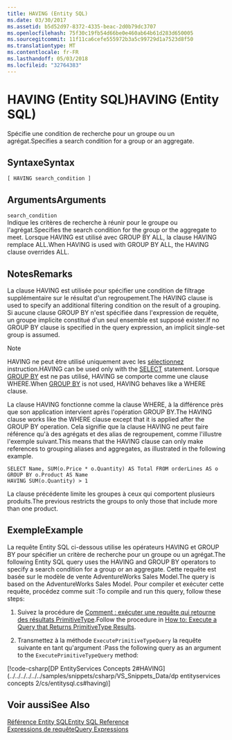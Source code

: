 ```yaml
---
title: HAVING (Entity SQL)
ms.date: 03/30/2017
ms.assetid: b5d52d97-8372-4335-beac-2d0b79dc3707
ms.openlocfilehash: 75f30c19fb54d66be0e460ab64b61d283d650005
ms.sourcegitcommit: 11f11ca6cefe555972b3a5c99729d1a7523d8f50
ms.translationtype: MT
ms.contentlocale: fr-FR
ms.lasthandoff: 05/03/2018
ms.locfileid: "32764383"
---
```

# <a name="having-entity-sql"></a><span data-ttu-id="ce00f-102">HAVING (Entity SQL)</span><span class="sxs-lookup"><span data-stu-id="ce00f-102">HAVING (Entity SQL)</span></span>
<span data-ttu-id="ce00f-103">Spécifie une condition de recherche pour un groupe ou un agrégat.</span><span class="sxs-lookup"><span data-stu-id="ce00f-103">Specifies a search condition for a group or an aggregate.</span></span>  
  
## <a name="syntax"></a><span data-ttu-id="ce00f-104">Syntaxe</span><span class="sxs-lookup"><span data-stu-id="ce00f-104">Syntax</span></span>  
  
```  
[ HAVING search_condition ]  
```  
  
## <a name="arguments"></a><span data-ttu-id="ce00f-105">Arguments</span><span class="sxs-lookup"><span data-stu-id="ce00f-105">Arguments</span></span>  
 `search_condition`  
 <span data-ttu-id="ce00f-106">Indique les critères de recherche à réunir pour le groupe ou l'agrégat.</span><span class="sxs-lookup"><span data-stu-id="ce00f-106">Specifies the search condition for the group or the aggregate to meet.</span></span> <span data-ttu-id="ce00f-107">Lorsque HAVING est utilisé avec GROUP BY ALL, la clause HAVING remplace ALL.</span><span class="sxs-lookup"><span data-stu-id="ce00f-107">When HAVING is used with GROUP BY ALL, the HAVING clause overrides ALL.</span></span>  
  
## <a name="remarks"></a><span data-ttu-id="ce00f-108">Notes</span><span class="sxs-lookup"><span data-stu-id="ce00f-108">Remarks</span></span>  
 <span data-ttu-id="ce00f-109">La clause HAVING est utilisée pour spécifier une condition de filtrage supplémentaire sur le résultat d'un regroupement.</span><span class="sxs-lookup"><span data-stu-id="ce00f-109">The HAVING clause is used to specify an additional filtering condition on the result of a grouping.</span></span> <span data-ttu-id="ce00f-110">Si aucune clause GROUP BY n'est spécifiée dans l'expression de requête, un groupe implicite constitué d'un seul ensemble est supposé exister.</span><span class="sxs-lookup"><span data-stu-id="ce00f-110">If no GROUP BY clause is specified in the query expression, an implicit single-set group is assumed.</span></span>  
  
> [!NOTE]
>  <span data-ttu-id="ce00f-111">HAVING ne peut être utilisé uniquement avec les [sélectionnez](../../../../../../docs/framework/data/adonet/ef/language-reference/select-entity-sql.md) instruction.</span><span class="sxs-lookup"><span data-stu-id="ce00f-111">HAVING can be used only with the [SELECT](../../../../../../docs/framework/data/adonet/ef/language-reference/select-entity-sql.md) statement.</span></span> <span data-ttu-id="ce00f-112">Lorsque [GROUP BY](../../../../../../docs/framework/data/adonet/ef/language-reference/group-by-entity-sql.md) est ne pas utilisé, HAVING se comporte comme une clause WHERE.</span><span class="sxs-lookup"><span data-stu-id="ce00f-112">When [GROUP BY](../../../../../../docs/framework/data/adonet/ef/language-reference/group-by-entity-sql.md) is not used, HAVING behaves like a WHERE clause.</span></span>  
  
 <span data-ttu-id="ce00f-113">La clause HAVING fonctionne comme la clause WHERE, à la différence près que son application intervient après l'opération GROUP BY.</span><span class="sxs-lookup"><span data-stu-id="ce00f-113">The HAVING clause works like the WHERE clause except that it is applied after the GROUP BY operation.</span></span> <span data-ttu-id="ce00f-114">Cela signifie que la clause HAVING ne peut faire référence qu'à des agrégats et des alias de regroupement, comme l'illustre l'exemple suivant.</span><span class="sxs-lookup"><span data-stu-id="ce00f-114">This means that the HAVING clause can only make references to grouping aliases and aggregates, as illustrated in the following example.</span></span>  
  
```  
SELECT Name, SUM(o.Price * o.Quantity) AS Total FROM orderLines AS o GROUP BY o.Product AS Name  
HAVING SUM(o.Quantity) > 1  
```  
  
 <span data-ttu-id="ce00f-115">La clause précédente limite les groupes à ceux qui comportent plusieurs produits.</span><span class="sxs-lookup"><span data-stu-id="ce00f-115">The previous restricts the groups to only those that include more than one product.</span></span>  
  
## <a name="example"></a><span data-ttu-id="ce00f-116">Exemple</span><span class="sxs-lookup"><span data-stu-id="ce00f-116">Example</span></span>  
 <span data-ttu-id="ce00f-117">La requête Entity SQL ci-dessous utilise les opérateurs HAVING et GROUP BY pour spécifier un critère de recherche pour un groupe ou un agrégat.</span><span class="sxs-lookup"><span data-stu-id="ce00f-117">The following Entity SQL query uses the HAVING and GROUP BY operators to specify a search condition for a group or an aggregate.</span></span> <span data-ttu-id="ce00f-118">Cette requête est basée sur le modèle de vente AdventureWorks Sales Model.</span><span class="sxs-lookup"><span data-stu-id="ce00f-118">The query is based on the AdventureWorks Sales Model.</span></span> <span data-ttu-id="ce00f-119">Pour compiler et exécuter cette requête, procédez comme suit :</span><span class="sxs-lookup"><span data-stu-id="ce00f-119">To compile and run this query, follow these steps:</span></span>  
  
1.  <span data-ttu-id="ce00f-120">Suivez la procédure de [Comment : exécuter une requête qui retourne des résultats PrimitiveType](../../../../../../docs/framework/data/adonet/ef/how-to-execute-a-query-that-returns-primitivetype-results.md).</span><span class="sxs-lookup"><span data-stu-id="ce00f-120">Follow the procedure in [How to: Execute a Query that Returns PrimitiveType Results](../../../../../../docs/framework/data/adonet/ef/how-to-execute-a-query-that-returns-primitivetype-results.md).</span></span>  
  
2.  <span data-ttu-id="ce00f-121">Transmettez à la méthode `ExecutePrimitiveTypeQuery` la requête suivante en tant qu'argument :</span><span class="sxs-lookup"><span data-stu-id="ce00f-121">Pass the following query as an argument to the `ExecutePrimitiveTypeQuery` method:</span></span>  
  
 [!code-csharp[DP EntityServices Concepts 2#HAVING](../../../../../../samples/snippets/csharp/VS_Snippets_Data/dp entityservices concepts 2/cs/entitysql.cs#having)]  
  
## <a name="see-also"></a><span data-ttu-id="ce00f-122">Voir aussi</span><span class="sxs-lookup"><span data-stu-id="ce00f-122">See Also</span></span>  
 [<span data-ttu-id="ce00f-123">Référence Entity SQL</span><span class="sxs-lookup"><span data-stu-id="ce00f-123">Entity SQL Reference</span></span>](../../../../../../docs/framework/data/adonet/ef/language-reference/entity-sql-reference.md)  
 [<span data-ttu-id="ce00f-124">Expressions de requête</span><span class="sxs-lookup"><span data-stu-id="ce00f-124">Query Expressions</span></span>](../../../../../../docs/framework/data/adonet/ef/language-reference/query-expressions-entity-sql.md)
